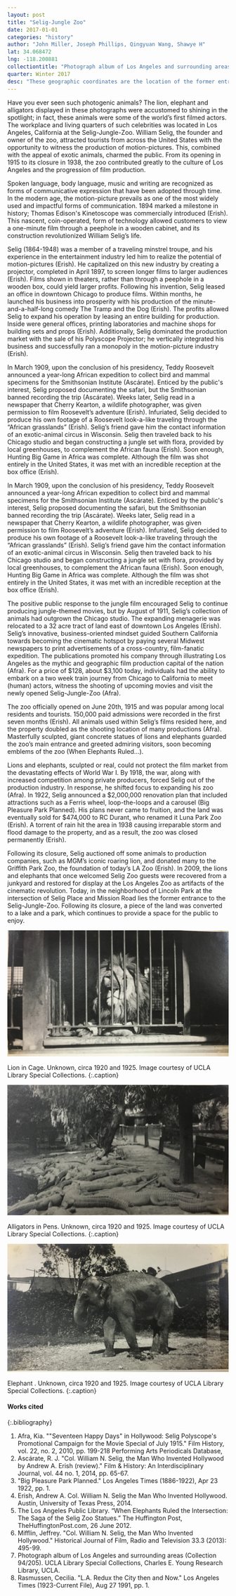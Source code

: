 ```yaml
---
layout: post
title: "Selig-Jungle Zoo"
date: 2017-01-01
categories: "history"
author: "John Miller, Joseph Phillips, Qingyuan Wang, Shawye H"
lat: 34.068472
lng: -118.200881
collectiontitle: "Photograph album of Los Angeles and surrounding areas, UCLA Library Special Collections"
quarter: Winter 2017
desc: "These geographic coordinates are the location of the former entrance to the Selig-Jungle-Zoo.Two massive concrete statues of lions and elephants bordered the entrance and quickly became emblems of the zoo. Once home to exotic animals used for motion pictures, the land is now used as a recreational park."
---
```

Have you ever seen such photogenic animals? The lion, elephant and alligators displayed in these photographs were accustomed to shining in the spotlight; in fact, these animals were some of the world’s first filmed actors. The workplace and living quarters of such celebrities was located in Los Angeles, California at the Selig-Jungle-Zoo. William Selig, the founder and owner of the zoo, attracted tourists from across the United States with the opportunity to witness the production of motion-pictures. This, combined with the appeal of exotic animals, charmed the public. From its opening in 1915 to its closure in 1938, the zoo contributed greatly to the culture of Los Angeles and the progression of film production.

Spoken language, body language, music and writing are recognized as forms of communicative expression that have been adopted through time. In the modern age, the motion-picture prevails as one of the most widely used and impactful forms of communication. 1894 marked a milestone in history; Thomas Edison's Kinetoscope was commercially introduced (Erish). This nascent, coin-operated, form of technology allowed customers to view a one-minute film through a peephole in a wooden cabinet, and its construction revolutionized William Selig’s life.

Selig (1864-1948) was a member of a traveling minstrel troupe, and his experience in the entertainment industry led him to realize the potential of motion-pictures (Erish). He capitalized on this new industry by creating a projector, completed in April 1897, to screen longer films to larger audiences (Erish). Films shown in theaters, rather than through a peephole in a wooden box, could yield larger profits. Following his invention, Selig leased an office in downtown Chicago to produce films. Within months, he launched his business into prosperity with his production of the minute-and-a-half-long comedy The Tramp and the Dog (Erish). The profits allowed Selig to expand his operation by leasing an entire building for production. Inside were general offices, printing laboratories and machine shops for building sets and props (Erish). Additionally, Selig dominated the production market with the sale of his Polyscope Projector; he vertically integrated his business and successfully ran a monopoly in the motion-picture industry (Erish).

In March 1909, upon the conclusion of his presidency, Teddy Roosevelt announced a year-long African expedition to collect bird and mammal specimens for the Smithsonian Institute (Ascárate). Enticed by the public's interest, Selig proposed documenting the safari, but the Smithsonian banned recording the trip (Ascárate). Weeks later, Selig read in a newspaper that Cherry Kearton, a wildlife photographer, was given permission to film Roosevelt’s adventure (Erish). Infuriated, Selig decided to produce his own footage of a Roosevelt look-a-like traveling through the “African grasslands” (Erish). Selig’s friend gave him the contact information of an  exotic-animal circus in Wisconsin. Selig then traveled back to his Chicago studio and began constructing a jungle set with flora, provided by local greenhouses, to complement the African fauna (Erish). Soon enough, Hunting Big Game in Africa was complete. Although the film was shot entirely in the United States, it was met with an incredible reception at the box office (Erish).

In March 1909, upon the conclusion of his presidency, Teddy Roosevelt announced a year-long African expedition to collect bird and mammal specimens for the Smithsonian Institute (Ascárate). Enticed by the public's interest, Selig proposed documenting the safari, but the Smithsonian banned recording the trip (Ascárate). Weeks later, Selig read in a newspaper that Cherry Kearton, a wildlife photographer, was given permission to film Roosevelt’s adventure (Erish). Infuriated, Selig decided to produce his own footage of a Roosevelt look-a-like traveling through the “African grasslands” (Erish). Selig’s friend gave him the contact information of an  exotic-animal circus in Wisconsin. Selig then traveled back to his Chicago studio and began constructing a jungle set with flora, provided by local greenhouses, to complement the African fauna (Erish). Soon enough, Hunting Big Game in Africa was complete. Although the film was shot entirely in the United States, it was met with an incredible reception at the box office (Erish).

The positive public response to the jungle film encouraged Selig to continue producing jungle-themed movies, but by August of 1911, Selig’s collection of animals had outgrown the Chicago studio. The expanding menagerie was relocated to a 32 acre tract of land east of downtown Los Angeles (Erish). Selig’s innovative, business-oriented mindset guided Southern California towards becoming the cinematic hotspot by paying several Midwest newspapers to print advertisements of a cross-country, film-fanatic expedition. The publications promoted his company through illustrating Los Angeles as the mythic and geographic film production capital of the nation (Afra). For a price of $128, about $3,100 today, individuals had the ability to embark on a two week train journey from Chicago to California to meet (human) actors, witness the shooting of upcoming movies and visit the newly opened Selig-Jungle-Zoo (Afra).

The zoo officially opened on June 20th, 1915 and was popular among local residents and tourists. 150,000 paid admissions were recorded in the first seven months (Erish). All animals used within Selig’s films resided here, and the property doubled as the shooting location of many productions (Afra). Masterfully sculpted, giant concrete statues of lions and elephants guarded the zoo’s main entrance and greeted admiring visitors, soon becoming emblems of the zoo (When Elephants Ruled...).

Lions and elephants, sculpted or real, could not protect the film market from the devastating effects of World War I. By 1918, the war, along with increased competition among private producers, forced Selig out of the production industry. In response, he shifted focus to expanding his zoo (Afra). In 1922, Selig announced a $2,000,000 renovation plan that included attractions such as a Ferris wheel, loop-the-loops and a carousel (Big Pleasure Park Planned). His plans never came to fruition, and the land was eventually sold for $474,000 to RC Durant, who renamed it Luna Park Zoo (Erish). A torrent of rain hit the area in 1938 causing irreparable storm and flood damage to the property, and as a result, the zoo was closed permanently (Erish).

Following its closure, Selig auctioned off some animals to production companies, such as MGM’s iconic roaring lion, and donated many to the Griffith Park Zoo, the foundation of today’s LA Zoo (Erish). In 2009, the lions and elephants that once welcomed Selig Zoo guests were recovered from a junkyard and restored for display at the Los Angeles Zoo as artifacts of the cinematic revolution. Today, in the neighborhood of Lincoln Park at the intersection of Selig Place and Mission Road lies the former entrance to the Selig-Jungle-Zoo. Following its closure, a piece of the land was converted to a lake and a park, which continues to provide a space for the public to enjoy.


![This image depicts a male lion lying in a small cage. He is facing the camera, and metal bars are partially obstructing his face.](images/zoo_1.jpg)

Lion in Cage. Unknown, circa 1920 and 1925. Image courtesy of UCLA Library Special Collections.
   {:.caption}

![An elephant, with a curled trunk, stands in its enclosure. Buildings are partially hidden behind Ivy covered walls.](images/zoo_2.jpg)

Alligators in Pens. Unknown, circa 1920 and 1925. Image courtesy of UCLA Library Special Collections.
   {:.caption}

![A family of alligators is clustered on the ground of their pen, around the edge of their habitat’s pond.](images/zoo_3.jpg)

Elephant . Unknown, circa 1920 and 1925. Image courtesy of UCLA Library Special Collections.
   {:.caption}


#### Works cited

{:.bibliography}
1. Afra, Kia. &quot;&quot;Seventeen Happy Days&quot; in Hollywood: Selig Polyscope's Promotional Campaign for the Movie Special of July 1915.&quot; Film History, vol. 22, no. 2, 2010, pp. 199-218 Performing Arts Periodicals Database,
2. Ascárate, R. J. &quot;Col. William N. Selig, the Man Who Invented Hollywood by Andrew A. Erish (review).&quot; Film &amp; History: An Interdisciplinary Journal, vol. 44 no. 1, 2014, pp. 65-67.
3. &quot;Big Pleasure Park Planned.&quot; Los Angeles Times (1886-1922), Apr 23 1922, pp. 1.
4. Erish, Andrew A. Col. William N. Selig the Man Who Invented Hollywood. Austin, University of Texas Press, 2014.
5. The Los Angeles Public Library. “When Elephants Ruled the Intersection: The Saga of the Selig Zoo Statues.” The Huffington Post, TheHuffingtonPost.com, 26 June 2012.
6. Mifflin, Jeffrey. &quot;Col. William N. Selig, the Man Who Invented Hollywood.&quot; Historical Journal of Film, Radio and Television 33.3 (2013): 495-99.
7. Photograph album of Los Angeles and surrounding areas (Collection 94/205). UCLA Library Special Collections, Charles E. Young Research Library, UCLA.
8. Rasmussen, Cecilia. &quot;L.A. Redux the City then and Now.&quot; Los Angeles Times (1923-Current File), Aug 27 1991, pp. 1.
